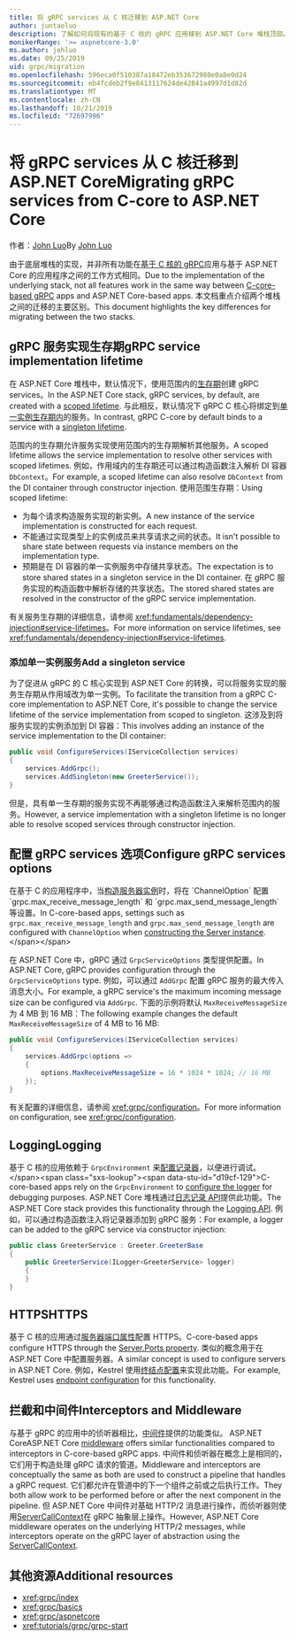 ```yaml
---
title: 将 gRPC services 从 C 核迁移到 ASP.NET Core
author: juntaoluo
description: 了解如何将现有的基于 C 核的 gRPC 应用移到 ASP.NET Core 堆栈顶部。
monikerRange: '>= aspnetcore-3.0'
ms.author: johluo
ms.date: 09/25/2019
uid: grpc/migration
ms.openlocfilehash: 596eca0f510387a18472eb353672980e0a8e0d24
ms.sourcegitcommit: eb4fcdeb2f9e8413117624de42841a4997d1d82d
ms.translationtype: MT
ms.contentlocale: zh-CN
ms.lasthandoff: 10/21/2019
ms.locfileid: "72697996"
---
```

# <a name="migrating-grpc-services-from-c-core-to-aspnet-core"></a><span data-ttu-id="d19cf-103">将 gRPC services 从 C 核迁移到 ASP.NET Core</span><span class="sxs-lookup"><span data-stu-id="d19cf-103">Migrating gRPC services from C-core to ASP.NET Core</span></span>

<span data-ttu-id="d19cf-104">作者：[John Luo](https://github.com/juntaoluo)</span><span class="sxs-lookup"><span data-stu-id="d19cf-104">By [John Luo](https://github.com/juntaoluo)</span></span>

<span data-ttu-id="d19cf-105">由于底层堆栈的实现，并非所有功能在[基于 C 核的 gRPC](https://grpc.io/blog/grpc-stacks)应用与基于 ASP.NET Core 的应用程序之间的工作方式相同。</span><span class="sxs-lookup"><span data-stu-id="d19cf-105">Due to the implementation of the underlying stack, not all features work in the same way between [C-core-based gRPC](https://grpc.io/blog/grpc-stacks) apps and ASP.NET Core-based apps.</span></span> <span data-ttu-id="d19cf-106">本文档重点介绍两个堆栈之间的迁移的主要区别。</span><span class="sxs-lookup"><span data-stu-id="d19cf-106">This document highlights the key differences for migrating between the two stacks.</span></span>

## <a name="grpc-service-implementation-lifetime"></a><span data-ttu-id="d19cf-107">gRPC 服务实现生存期</span><span class="sxs-lookup"><span data-stu-id="d19cf-107">gRPC service implementation lifetime</span></span>

<span data-ttu-id="d19cf-108">在 ASP.NET Core 堆栈中，默认情况下，使用范围内的[生存期](xref:fundamentals/dependency-injection#service-lifetimes)创建 gRPC services。</span><span class="sxs-lookup"><span data-stu-id="d19cf-108">In the ASP.NET Core stack, gRPC services, by default, are created with a [scoped lifetime](xref:fundamentals/dependency-injection#service-lifetimes).</span></span> <span data-ttu-id="d19cf-109">与此相反，默认情况下 gRPC C 核心将绑定到[单一实例生存期内](xref:fundamentals/dependency-injection#service-lifetimes)的服务。</span><span class="sxs-lookup"><span data-stu-id="d19cf-109">In contrast, gRPC C-core by default binds to a service with a [singleton lifetime](xref:fundamentals/dependency-injection#service-lifetimes).</span></span>

<span data-ttu-id="d19cf-110">范围内的生存期允许服务实现使用范围内的生存期解析其他服务。</span><span class="sxs-lookup"><span data-stu-id="d19cf-110">A scoped lifetime allows the service implementation to resolve other services with scoped lifetimes.</span></span> <span data-ttu-id="d19cf-111">例如，作用域内的生存期还可以通过构造函数注入解析 DI 容器 `DbContext`。</span><span class="sxs-lookup"><span data-stu-id="d19cf-111">For example, a scoped lifetime can also resolve `DbContext` from the DI container through constructor injection.</span></span> <span data-ttu-id="d19cf-112">使用范围生存期：</span><span class="sxs-lookup"><span data-stu-id="d19cf-112">Using scoped lifetime:</span></span>

* <span data-ttu-id="d19cf-113">为每个请求构造服务实现的新实例。</span><span class="sxs-lookup"><span data-stu-id="d19cf-113">A new instance of the service implementation is constructed for each request.</span></span>
* <span data-ttu-id="d19cf-114">不能通过实现类型上的实例成员来共享请求之间的状态。</span><span class="sxs-lookup"><span data-stu-id="d19cf-114">It isn't possible to share state between requests via instance members on the implementation type.</span></span>
* <span data-ttu-id="d19cf-115">预期是在 DI 容器的单一实例服务中存储共享状态。</span><span class="sxs-lookup"><span data-stu-id="d19cf-115">The expectation is to store shared states in a singleton service in the DI container.</span></span> <span data-ttu-id="d19cf-116">在 gRPC 服务实现的构造函数中解析存储的共享状态。</span><span class="sxs-lookup"><span data-stu-id="d19cf-116">The stored shared states are resolved in the constructor of the gRPC service implementation.</span></span>

<span data-ttu-id="d19cf-117">有关服务生存期的详细信息，请参阅 <xref:fundamentals/dependency-injection#service-lifetimes>。</span><span class="sxs-lookup"><span data-stu-id="d19cf-117">For more information on service lifetimes, see <xref:fundamentals/dependency-injection#service-lifetimes>.</span></span>

### <a name="add-a-singleton-service"></a><span data-ttu-id="d19cf-118">添加单一实例服务</span><span class="sxs-lookup"><span data-stu-id="d19cf-118">Add a singleton service</span></span>

<span data-ttu-id="d19cf-119">为了促进从 gRPC 的 C 核心实现到 ASP.NET Core 的转换，可以将服务实现的服务生存期从作用域改为单一实例。</span><span class="sxs-lookup"><span data-stu-id="d19cf-119">To facilitate the transition from a gRPC C-core implementation to ASP.NET Core, it's possible to change the service lifetime of the service implementation from scoped to singleton.</span></span> <span data-ttu-id="d19cf-120">这涉及到将服务实现的实例添加到 DI 容器：</span><span class="sxs-lookup"><span data-stu-id="d19cf-120">This involves adding an instance of the service implementation to the DI container:</span></span>

```csharp
public void ConfigureServices(IServiceCollection services)
{
    services.AddGrpc();
    services.AddSingleton(new GreeterService());
}
```

<span data-ttu-id="d19cf-121">但是，具有单一生存期的服务实现不再能够通过构造函数注入来解析范围内的服务。</span><span class="sxs-lookup"><span data-stu-id="d19cf-121">However, a service implementation with a singleton lifetime is no longer able to resolve scoped services through constructor injection.</span></span>

## <a name="configure-grpc-services-options"></a><span data-ttu-id="d19cf-122">配置 gRPC services 选项</span><span class="sxs-lookup"><span data-stu-id="d19cf-122">Configure gRPC services options</span></span>

<span data-ttu-id="d19cf-123">在基于 C 的应用程序中，当[构造服务器实例](https://grpc.io/grpc/csharp/api/Grpc.Core.Server.html#Grpc_Core_Server__ctor_System_Collections_Generic_IEnumerable_Grpc_Core_ChannelOption__)时，将在 `ChannelOption` 配置 `grpc.max_receive_message_length` 和 `grpc.max_send_message_length` 等设置。</span><span class="sxs-lookup"><span data-stu-id="d19cf-123">In C-core-based apps, settings such as `grpc.max_receive_message_length` and `grpc.max_send_message_length` are configured with `ChannelOption` when [constructing the Server instance](https://grpc.io/grpc/csharp/api/Grpc.Core.Server.html#Grpc_Core_Server__ctor_System_Collections_Generic_IEnumerable_Grpc_Core_ChannelOption__).</span></span>

<span data-ttu-id="d19cf-124">在 ASP.NET Core 中，gRPC 通过 `GrpcServiceOptions` 类型提供配置。</span><span class="sxs-lookup"><span data-stu-id="d19cf-124">In ASP.NET Core, gRPC provides configuration through the `GrpcServiceOptions` type.</span></span> <span data-ttu-id="d19cf-125">例如，可以通过 `AddGrpc` 配置 gRPC 服务的最大传入消息大小。</span><span class="sxs-lookup"><span data-stu-id="d19cf-125">For example, a gRPC service's the maximum incoming message size can be configured via `AddGrpc`.</span></span> <span data-ttu-id="d19cf-126">下面的示例将默认 `MaxReceiveMessageSize` 为 4 MB 到 16 MB：</span><span class="sxs-lookup"><span data-stu-id="d19cf-126">The following example changes the default `MaxReceiveMessageSize` of 4 MB to 16 MB:</span></span>

```csharp
public void ConfigureServices(IServiceCollection services)
{
    services.AddGrpc(options =>
    {
        options.MaxReceiveMessageSize = 16 * 1024 * 1024; // 16 MB
    });
}
```

<span data-ttu-id="d19cf-127">有关配置的详细信息，请参阅 <xref:grpc/configuration>。</span><span class="sxs-lookup"><span data-stu-id="d19cf-127">For more information on configuration, see <xref:grpc/configuration>.</span></span>

## <a name="logging"></a><span data-ttu-id="d19cf-128">Logging</span><span class="sxs-lookup"><span data-stu-id="d19cf-128">Logging</span></span>

<span data-ttu-id="d19cf-129">基于 C 核的应用依赖于 `GrpcEnvironment` 来[配置记录器](https://grpc.io/grpc/csharp/api/Grpc.Core.GrpcEnvironment.html?q=size#Grpc_Core_GrpcEnvironment_SetLogger_Grpc_Core_Logging_ILogger_)，以便进行调试。</span><span class="sxs-lookup"><span data-stu-id="d19cf-129">C-core-based apps rely on the `GrpcEnvironment` to [configure the logger](https://grpc.io/grpc/csharp/api/Grpc.Core.GrpcEnvironment.html?q=size#Grpc_Core_GrpcEnvironment_SetLogger_Grpc_Core_Logging_ILogger_) for debugging purposes.</span></span> <span data-ttu-id="d19cf-130">ASP.NET Core 堆栈通过[日志记录 API](xref:fundamentals/logging/index)提供此功能。</span><span class="sxs-lookup"><span data-stu-id="d19cf-130">The ASP.NET Core stack provides this functionality through the [Logging API](xref:fundamentals/logging/index).</span></span> <span data-ttu-id="d19cf-131">例如，可以通过构造函数注入将记录器添加到 gRPC 服务：</span><span class="sxs-lookup"><span data-stu-id="d19cf-131">For example, a logger can be added to the gRPC service via constructor injection:</span></span>

```csharp
public class GreeterService : Greeter.GreeterBase
{
    public GreeterService(ILogger<GreeterService> logger)
    {
    }
}
```

## <a name="https"></a><span data-ttu-id="d19cf-132">HTTPS</span><span class="sxs-lookup"><span data-stu-id="d19cf-132">HTTPS</span></span>

<span data-ttu-id="d19cf-133">基于 C 核的应用通过[服务器端口属性](https://grpc.io/grpc/csharp/api/Grpc.Core.Server.html#Grpc_Core_Server_Ports)配置 HTTPS。</span><span class="sxs-lookup"><span data-stu-id="d19cf-133">C-core-based apps configure HTTPS through the [Server.Ports property](https://grpc.io/grpc/csharp/api/Grpc.Core.Server.html#Grpc_Core_Server_Ports).</span></span> <span data-ttu-id="d19cf-134">类似的概念用于在 ASP.NET Core 中配置服务器。</span><span class="sxs-lookup"><span data-stu-id="d19cf-134">A similar concept is used to configure servers in ASP.NET Core.</span></span> <span data-ttu-id="d19cf-135">例如，Kestrel 使用[终结点配置](xref:fundamentals/servers/kestrel#endpoint-configuration)来实现此功能。</span><span class="sxs-lookup"><span data-stu-id="d19cf-135">For example, Kestrel uses [endpoint configuration](xref:fundamentals/servers/kestrel#endpoint-configuration) for this functionality.</span></span>

## <a name="interceptors-and-middleware"></a><span data-ttu-id="d19cf-136">拦截和中间件</span><span class="sxs-lookup"><span data-stu-id="d19cf-136">Interceptors and Middleware</span></span>

<span data-ttu-id="d19cf-137">与基于 gRPC 的应用中的侦听器相比，[中间件](xref:fundamentals/middleware/index)提供的功能类似。 ASP.NET Core</span><span class="sxs-lookup"><span data-stu-id="d19cf-137">ASP.NET Core [middleware](xref:fundamentals/middleware/index) offers similar functionalities compared to interceptors in C-core-based gRPC apps.</span></span> <span data-ttu-id="d19cf-138">中间件和侦听器在概念上是相同的，它们用于构造处理 gRPC 请求的管道。</span><span class="sxs-lookup"><span data-stu-id="d19cf-138">Middleware and interceptors are conceptually the same as both are used to construct a pipeline that handles a gRPC request.</span></span> <span data-ttu-id="d19cf-139">它们都允许在管道中的下一个组件之前或之后执行工作。</span><span class="sxs-lookup"><span data-stu-id="d19cf-139">They both allow work to be performed before or after the next component in the pipeline.</span></span> <span data-ttu-id="d19cf-140">但 ASP.NET Core 中间件对基础 HTTP/2 消息进行操作，而侦听器则使用[ServerCallContext](https://grpc.io/grpc/csharp/api/Grpc.Core.ServerCallContext.html)在 gRPC 抽象层上操作。</span><span class="sxs-lookup"><span data-stu-id="d19cf-140">However, ASP.NET Core middleware operates on the underlying HTTP/2 messages, while interceptors operate on the gRPC layer of abstraction using the [ServerCallContext](https://grpc.io/grpc/csharp/api/Grpc.Core.ServerCallContext.html).</span></span>

## <a name="additional-resources"></a><span data-ttu-id="d19cf-141">其他资源</span><span class="sxs-lookup"><span data-stu-id="d19cf-141">Additional resources</span></span>

* <xref:grpc/index>
* <xref:grpc/basics>
* <xref:grpc/aspnetcore>
* <xref:tutorials/grpc/grpc-start>
